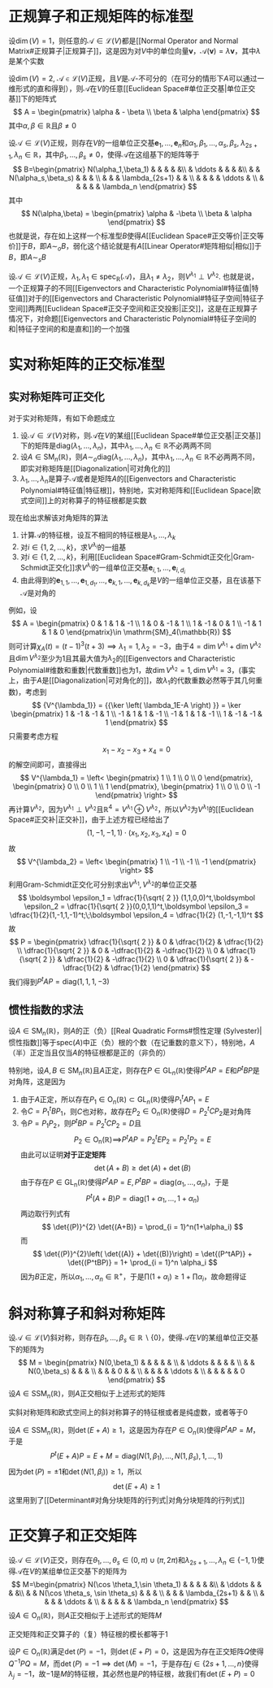 # 正规算子和正规矩阵的标准型
设$\dim (V) = 1$，则任意的$\mathcal A\in \mathcal{L}(V)$都是[[Normal Operator and Normal Matrix#正规算子|正规算子]]，这是因为对$V$中的单位向量$\boldsymbol v$，$\mathcal A(\boldsymbol v) = \lambda \boldsymbol v$，其中$\lambda$是某个实数

设$\dim{(V)}=2,\;\mathcal A\in \mathcal{L}(V)$正规，且$V$是$\mathcal A$-不可分的（在可分的情形下$A$可以通过一维形式的直和得到），则$\mathcal A$在$V$的任意[[Euclidean Space#单位正交基|单位正交基]]下的矩阵式
$$
A = \begin{pmatrix}
\alpha  &  - \beta \\
\beta  &  \alpha
\end{pmatrix}
$$
其中$\alpha,\beta\in \mathbb{R}$且$\beta \neq 0$

设$\mathcal A\in \mathcal{L}(V)$正规，则存在$V$的一组单位正交基$\boldsymbol e_1, \ldots ,\boldsymbol e_n$和$\alpha_1,\beta_1, \ldots , \alpha_s,\beta_s,\;\lambda_{2s+1},\lambda_n\in \mathbb{R}$，其中$\beta_1, \ldots ,\beta_s \neq 0$，使得$\mathcal A$在这组基下的矩阵等于
$$
B=\begin{pmatrix}
N(\alpha_1,\beta_1) & & & & &\\
& \ddots & & & &\\
& & N(\alpha_s,\beta_s) & & & \\
& & & \lambda_{2s+1} & & \\
& & & & \ddots & \\
& & & & & \lambda_n
\end{pmatrix}
$$
其中
$$
N(\alpha,\beta) = \begin{pmatrix}
\alpha & -\beta \\
\beta & \alpha
\end{pmatrix}
$$
也就是说，存在如上这样一个标准型$B$使得$A$[[Euclidean Space#正交等价|正交等价]]于$B$，即$A \sim_o B$，弱化这个结论就是有$A$[[Linear Operator#矩阵相似|相似]]于$B$，即$A \sim_s B$

设$\mathcal A\in \mathcal{L}(V)$正规，$\lambda_1,\lambda_1\in \mathrm{spec}_{\mathbb{R}}(\mathcal A)$，且$\lambda_1 \neq \lambda_2$，则$V^{\lambda_1} {\perp} V^{\lambda_2}$. 也就是说，一个正规算子的不同[[Eigenvectors and Characteristic Polynomial#特征值|特征值]]对于的[[Eigenvectors and Characteristic Polynomial#特征子空间|特征子空间]]两两[[Euclidean Space#正交子空间和正交投影|正交]]，这是在正规算子情况下，对命题[[Eigenvectors and Characteristic Polynomial#特征子空间的和|特征子空间的和是直和]]的一个加强

# 实对称矩阵的正交标准型
## 实对称矩阵可正交化
对于实对称矩阵，有如下命题成立
1. 设$\mathcal A\in \mathcal{L}(V)$对称，则$\mathcal A$在$V$的某组[[Euclidean Space#单位正交基|正交基]]下的矩阵是$\mathrm{diag}(\lambda_1, \ldots ,\lambda_n)$，其中$\lambda_1, \ldots ,\lambda_n \in \mathbb{R}$不必两两不同
2. 设$A\in \mathrm{SM}_n(\mathbb{R})$，则$A \sim_o \mathrm{diag}(\lambda_1, \ldots ,\lambda_n)$，其中$\lambda_1, \ldots ,\lambda_n\in \mathbb{R}$不必两两不同，即实对称矩阵是[[Diagonalization|可对角化的]]
3. $\lambda_1, \ldots ,\lambda_n$是算子$\mathcal A$或者是矩阵$A$的[[Eigenvectors and Characteristic Polynomial#特征值|特征根]]，特别地，实对称矩阵和[[Euclidean Space|欧式空间]]上的对称算子的特征根都是实数

现在给出求解该对角矩阵的算法
1. 计算$\mathcal A$的特征根，设互不相同的特征根是$\lambda_1, \ldots ,\lambda_k$
2. 对$i\in \left\{ 1,2, \ldots ,k \right\}$，求$V^{\lambda_i}$的一组基
3. 对$i\in \left\{ 1,2, \ldots ,k \right\}$，利用[[Euclidean Space#Gram-Schmidt正交化|Gram-Schmidt正交化]]求$V^{\lambda_i}$的一组单位正交基$\boldsymbol e_{i,1}, \ldots ,\boldsymbol e_{i,d_i}$
4. 由此得到的$\boldsymbol e_{1,1}, \ldots ,\boldsymbol e_{1,d_1}, \ldots ,\boldsymbol e_{k,1}, \ldots ,\boldsymbol e_{k,d_k}$是$V$的一组单位正交基，且在该基下$\mathcal A$是对角的

例如，设
$$
A = \begin{pmatrix}
0 & 1 & 1 & -1 \\
1 & 0 & -1 & 1 \\
1 & -1 & 0 & 1 \\
-1 & 1 & 1 & 0
\end{pmatrix}\in \mathrm{SM}_4(\mathbb{R})
$$
则可计算$\chi_A(t) = (t-1)^3(t+3) \implies \lambda_1 = 1,\lambda_2 = -3$，由于$4 = \dim{V^{\lambda_1}} + \dim{V^{\lambda_2}}$且$\dim{V^{\lambda_2}}$至少为$1$且其最大值为$\lambda_2$的[[Eigenvectors and Characteristic Polynomial#维数和重数|代数重数]]也为$1$，故$\dim{V^{\lambda_2}}=1,\dim{V^{\lambda_1}} = 3$，(事实上，由于$A$是[[Diagonalization|可对角化的]]，故$\lambda_1$的代数重数必然等于其几何重数)，考虑到
$$
{V^{\lambda_1}} = {{\ker \left( \lambda_1E-A \right) }} = \ker \begin{pmatrix}
1 & -1 & -1 & 1 \\
-1 & 1 & 1 & -1 \\
-1 & 1 & 1 & -1 \\
1 & -1 & -1 & 1
\end{pmatrix}
$$
只需要考虑方程
$$
x_1 -x_2-x_3+x_4 = 0
$$
的解空间即可，直接得出
$$
V^{\lambda_1} = \left< \begin{pmatrix}
1 \\ 1 \\ 0 \\ 0
\end{pmatrix}, \begin{pmatrix}
0 \\ 0 \\ 1 \\ 1
\end{pmatrix}, \begin{pmatrix}
1 \\ 0 \\ 0 \\ -1
\end{pmatrix} \right> 
$$
再计算$V^{\lambda_2}$，因为$V^{\lambda_1} {\perp} V^{\lambda_2}$且$\mathbb{R}^4 = V^{\lambda_1} \oplus V^{\lambda_2}$，所以$V^{\lambda_2}$为$V^{\lambda_1}$的[[Euclidean Space#正交补|正交补]]，由于上述方程已经给出了
$$
(1,-1,-1,1)\cdot(x_1,x_2,x_3,x_4) = 0
$$
故
$$
V^{\lambda_2} = \left< \begin{pmatrix}
1 \\ -1 \\ -1 \\ -1
\end{pmatrix} \right> 
$$
利用Gram-Schmidt正交化可分别求出$V^{\lambda_1},V^{\lambda_2}$的单位正交基
$$
\boldsymbol \epsilon_1 = \dfrac{1}{\sqrt{ 2 }} (1,1,0,0)^t,\boldsymbol \epsilon_2 = \dfrac{1}{\sqrt{ 2 }}(0,0,1,1)^t,\boldsymbol \epsilon_3 = \dfrac{1}{2}(1,-1,1,-1)^t;\;\boldsymbol \epsilon_4 = \dfrac{1}{2} (1,-1,-1,1)^t
$$
故
$$
P = \begin{pmatrix}
\dfrac{1}{\sqrt{ 2 }} & 0 & \dfrac{1}{2} & \dfrac{1}{2} \\
\dfrac{1}{\sqrt{ 2 }} & 0 & -\dfrac{1}{2} & -\dfrac{1}{2} \\
0 & \dfrac{1}{\sqrt{ 2 }} & \dfrac{1}{2} & -\dfrac{1}{2} \\
0 & \dfrac{1}{\sqrt{ 2 }} & -\dfrac{1}{2} & \dfrac{1}{2}
\end{pmatrix}
$$
我们得到$P^tAP = \mathrm{diag}(1,1,1,-3)$

## 惯性指数的求法
设$A\in \mathrm{SM}_n(\mathbb{R})$，则$A$的正（负）[[Real Quadratic Forms#惯性定理 (Sylvester)|惯性指数]]等于$\mathrm{spec}(A)$中正（负）根的个数（在记重数的意义下），特别地，$A$（半）正定当且仅当$A$的特征根都是正的（非负的）

特别地，设$A,B\in \mathrm{SM}_n(\mathbb{R})$且$A$正定，则存在$P\in \mathrm{GL}_n(\mathbb{R})$使得$P^tAP=E$和$P^tBP$是对角阵，这是因为
1. 由于$A$正定，所以存在$P_1\in \mathrm{O}_n(\mathbb{R}) \subset \mathrm{GL}_n(\mathbb{R})$使得$P_1^tAP_1=E$
2. 令$C = P_1^tBP_1$，则$C$也对称，故存在$P_2\in \mathrm{O}_n(\mathbb{R})$使得$D = P_2^tCP_2$是对角阵
3. 令$P = P_1P_2$，则$P^tBP = P_2^tCP_2 = D$且
$$
P_2\in \mathrm{{O}_n(\mathbb{R}) \implies }P^tAP = P_2^tEP_2 = P_2^tP_2 = E
$$
由此可以证明**对于正定矩阵**
$$
\det{(A+B)} \geq \det{(A)} + \det{(B)}
$$
由于存在$P\in \mathrm{GL_n}(\mathbb{R})$使得$P^tAP = E,P^tBP = \mathrm{diag}(\alpha_1, \ldots ,\alpha_n)$，于是
$$
P^t(A+B)P = \mathrm{diag}(1+\alpha_1, \ldots ,1+\alpha_n)
$$
两边取行列式有
$$
\det{(P)}^{2} \det{(A+B)} = \prod_{i = 1}^n(1+\alpha_i)
$$
而
$$
\det{(P)}^{2}\left( \det{(A)} + \det{(B)}\right)  = \det{(P^tAP)} + \det{(P^tBP)} = 1+ \prod_{i = 1}^n \alpha_i
$$
因为$B$正定，所以$\alpha_1, \ldots ,\alpha_n\in \mathbb{R}^+$，于是$\prod(1+\alpha_i) \geq 1+ \prod\alpha_i$，故命题得证

# 斜对称算子和斜对称矩阵
设$\mathcal A\in \mathcal{L}(V)$斜对称，则存在$\beta_1, \ldots ,\beta_s\in \mathbb{R} \backslash \left\{ 0 \right\}$，使得$\mathcal A$在$V$的某组单位正交基下的矩阵为
$$
M = \begin{pmatrix}
N(0,\beta_1) & & & & & \\
& \ddots & & & &  \\
& & N(0,\beta_s) & & & \\
& & & 0 & & \\
& & & & \ddots &  \\
& & & & & 0
\end{pmatrix}
$$
设$A\in \mathrm{SSM}_n(\mathbb{R})$，则$A$正交相似于上述形式的矩阵

实斜对称矩阵和欧式空间上的斜对称算子的特征根或者是纯虚数，或者等于$0$

设$A\in \mathrm{SSM}_n(\mathbb{R})$，则$\det{(E+A)} \geq 1$，这是因为存在$P\in \mathrm{O}_n(\mathbb{R})$使得$P^tAP = M$，于是
$$
P^t(E+A)P = E+ M = \mathrm{diag} (N(1,\beta_1), \ldots ,N(1,\beta_s),1, \ldots ,1)
$$
因为$\det{(P)} = \pm 1$和$\det{(N(1,\beta_i))} \geq 1$，所以
$$
\det{(E+A) \geq 1}
$$
这里用到了[[Determinant#对角分块矩阵的行列式|对角分块矩阵的行列式]]
# 正交算子和正交矩阵
设$\mathcal A\in \mathcal{L}(V)$正交，则存在$\theta_1, \ldots ,\theta_s\in(0,\pi) \cup (\pi,2\pi)$和$\lambda_{2s+1}, \ldots ,\lambda_n\in \left\{ -1,1 \right\}$使得$\mathcal A$在$V$的某组单位正交基下的矩阵为
$$
M=\begin{pmatrix}
N(\cos \theta_1,\sin \theta_1) & & & & &\\
& \ddots & & & &\\
& & N(\cos \theta_s, \sin \theta_s) & & & \\
& & & \lambda_{2s+1} & & \\
& & & & \ddots & \\
& & & & & \lambda_n
\end{pmatrix}
$$
设$A\in \mathrm{O}_n(\mathbb{R})$，则$A$正交相似于上述形式的矩阵$M$

正交矩阵和正交算子的（复）特征根的模长都等于$1$

设$P\in \mathrm{O}_n(\mathbb{R})$满足$\det{(P)} = -1$，则$\det{(E+P)} = 0$，这是因为存在正交矩阵$Q$使得$Q^{-1}PQ=M$，而$\det{(P)} = -1 \implies \det{(M)} = -1$，于是存在$j\in \left\{ 2s+1, \ldots ,n \right\}$使得$\lambda_j = -1$，故$-1$是$M$的特征根，其必然也是$P$的特征根，故我们有$\det{(E+P)} = 0$